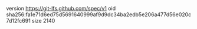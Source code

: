 version https://git-lfs.github.com/spec/v1
oid sha256:fa1e71d6ed75d5691640999af9d9dc34ba2edb5e206a477d56e020c7d12fc691
size 2140
